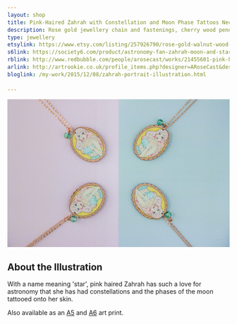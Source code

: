 ```yaml
---
layout: shop
title: Pink-Haired Zahrah with Constellation and Moon Phase Tattoos Necklace
description: Rose gold jewellery chain and fastenings, cherry wood pendant printed with a watercolour illustration with protective gloss seal. Hand assembled with a green decorative bead.
type: jewellery
etsylink: https://www.etsy.com/listing/257926790/rose-gold-walnut-wood-pendant-necklace
s6link: https://society6.com/product/astronomy-fan-zahrah-moon-and-star_print#1=45
rblink: http://www.redbubble.com/people/arosecast/works/21455601-pink-haired-astronomy-fan-zahrah-with-moon-and-star-tattoos
arlink: http://artrookie.co.uk/profile_items.php?designer=ARoseCast&design=7832
bloglink: /my-work/2015/12/08/zahrah-portrait-illustration.html

---
```


<div class="carosel">
    <img src="/assets/shop/zahrah-tattoo-rose-gold-wooden-necklace.jpg" alt="Rose Gold and Wooden Pendant Necklace with a printed illustration of Minerva, a Nerd in Vintage Glasses, hand-made by A Rose Cast" title="Rose Gold and Wooden Pendant Necklace with a printed illustration of Minerva, a Nerd in Vintage Glasses, hand-made by @arosecast">
</div>

<h2>About the Illustration</h2>
With a name meaning 'star', pink haired Zahrah has such a love for astronomy that she has had constellations and the phases of the moon tattooed onto her skin.

Also available as an [A5]() and [A6]() art print. 